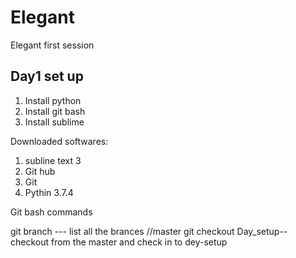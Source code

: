 # Elegant
Elegant first session


## Day1 set up

1. Install python
2. Install git bash
3. Install sublime

Downloaded softwares:

1) subline text 3 
2) Git hub
3) Git
4) Pythin 3.7.4

Git bash commands

git branch --- list all the brances
//master
git checkout Day_setup-- checkout from the master and check in to dey-setup